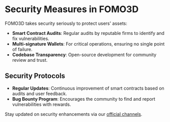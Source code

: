 # Security Measures in FOMO3D

FOMO3D takes security seriously to protect users' assets:

- **Smart Contract Audits**: Regular audits by reputable firms to identify and fix vulnerabilities.
- **Multi-signature Wallets**: For critical operations, ensuring no single point of failure.
- **Codebase Transparency**: Open-source development for community review and trust.

## Security Protocols

- **Regular Updates**: Continuous improvement of smart contracts based on audits and user feedback.
- **Bug Bounty Program**: Encourages the community to find and report vulnerabilities with rewards.

Stay updated on security enhancements via our [official channels](#).
